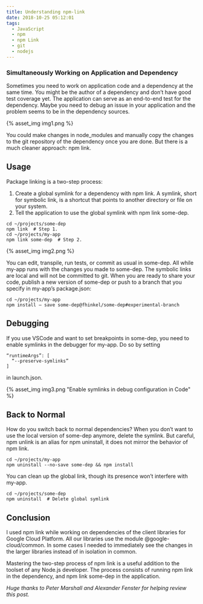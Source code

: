 ```yaml
---
title: Understanding npm-link
date: 2018-10-25 05:12:01
tags:
  - JavaScript
  - npm
  - npm Link
  - git
  - nodejs
---
```

### Simultaneously Working on Application and Dependency

Sometimes you need to work on application code and a dependency at the same time. You might be the author of a dependency and don’t have good test coverage yet. The application can serve as an end-to-end test for the dependency. Maybe you need to debug an issue in your application and the problem seems to be in the dependency sources.

{% asset_img img1.png %}

You could make changes in node_modules and manually copy the changes to the git repository of the dependency once you are done. But there is a much cleaner approach: npm link.

## Usage
Package linking is a two-step process:

1. Create a global symlink for a dependency with npm link. A symlink, short for symbolic link, is a shortcut that points to another directory or file on your system.
2. Tell the application to use the global symlink with npm link some-dep.

[comment]: <> (render code correctly)

    cd ~/projects/some-dep
    npm link  # Step 1.
    cd ~/projects/my-app
    npm link some-dep  # Step 2.

{% asset_img img2.png %}

You can edit, transpile, run tests, or commit as usual in some-dep. All while my-app runs with the changes you made to some-dep. The symbolic links are local and will not be committed to git. When you are ready to share your code, publish a new version of some-dep or push to a branch that you specify in my-app’s package.json:

    cd ~/projects/my-app
    npm install — save some-dep@fhinkel/some-dep#experimental-branch

## Debugging
If you use VSCode and want to set breakpoints in some-dep, you need to enable symlinks in the debugger for my-app. Do so by setting

    “runtimeArgs”: [
      “--preserve-symlinks”
    ]

in launch.json.

{% asset_img img3.png "Enable symlinks in debug configuration in Code" %}


## Back to Normal
How do you switch back to normal dependencies? When you don’t want to use the local version of some-dep anymore, delete the symlink. But careful, npm unlink is an alias for npm uninstall, it does not mirror the behavior of npm link.

    cd ~/projects/my-app
    npm uninstall --no-save some-dep && npm install 

You can clean up the global link, though its presence won’t interfere with my-app.

    cd ~/projects/some-dep
    npm uninstall  # Delete global symlink

## Conclusion
I used npm link while working on dependencies of the client libraries for Google Cloud Platform. All our libraries use the module @google-cloud/common. In some cases I needed to immediately see the changes in the larger libraries instead of in isolation in common.

Mastering the two-step process of npm link is a useful addition to the toolset of any Node.js developer. The process consists of running npm link in the dependency, and npm link some-dep in the application.

*Huge thanks to Peter Marshall and Alexander Fenster for helping review this post.*